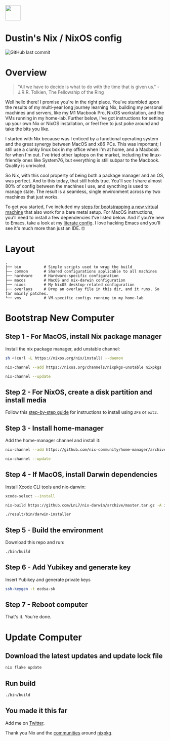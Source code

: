 <img src="https://user-images.githubusercontent.com/1292576/190241835-41469235-f65d-4d4b-9760-372cdff7a70f.png" width="48">

# Dustin's Nix / NixOS config
![GitHub last commit](https://img.shields.io/github/last-commit/dustinlyons/nixos-config?style=plastic)

# Overview
> "All we have to decide is what to do with the time that is given us." - J.R.R. Tolkien, The Fellowship of the Ring

Well hello there! I promise you're in the right place. You've stumbled upon the results of my multi-year long journey learning Nix, building my personal machines and servers, like my M1 Macbook Pro, NixOS workstation, and the VMs running in my home-lab. Further below, I've got instructions for setting up your own Nix or NixOS installation, or feel free to just poke around and take the bits you like. 

I started with Nix because was I enticed by a functional operating system and the great synergy between MacOS and x86 PCs. This was important; I still use a clunky linux box in my office when I'm at home, and a Macbook for when I'm out. I've tried other laptops on the market, including the linux-friendly ones like System76, but everything is still subpar to the Macbook. Quality is unrivaled.

So Nix, with this cool property of being both a package manager and an OS, was perfect. And to this today, that still holds true. You'll see I share almost 80% of config between the machines I use, and syncthing is used to manage state. The result is a seamless, single environment across my two machines that just works. 

To get you started, I've included my [steps for bootstrapping a new virtual machine](https://github.com/dustinlyons/nixos-config/blob/main/vm/README.md) that also work for a bare metal setup. For MacOS instructions, you'll need to install a few dependencies I've listed below. And if you're new to Emacs, take a look at my [literate config](https://github.com/dustinlyons/nixos-config/blob/main/common/config/emacs/Emacs.org). I love hacking Emacs and you'll see it's much more than just an IDE. 🤓

# Layout

```
.
├── bin          # Simple scripts used to wrap the build
├── common       # Shared configurations applicable to all machines
├── hardware     # Hardware-specific configuration
├── macos        # MacOS and nix-darwin configuration
├── nixos        # My NixOS desktop-related configuration
├── overlays     # Drop an overlay file in this dir, and it runs. So far mainly patches.
└── vms          # VM-specific configs running in my home-lab
```

# Bootstrap New Computer

## Step 1 - For MacOS, install Nix package manager
Install the nix package manager, add unstable channel:
```sh
sh <(curl -L https://nixos.org/nix/install) --daemon
```
```sh
nix-channel --add https://nixos.org/channels/nixpkgs-unstable nixpkgs
```
```sh
nix-channel --update
```

## Step 2 - For NixOS, create a disk partition and install media
Follow this [step-by-step guide](https://github.com/dustinlyons/nixos-config/blob/main/vm/README.md) for instructions to install using `ZFS` or `ext3`.


## Step 3 - Install home-manager
Add the home-manager channel and install it:
```sh
nix-channel --add https://github.com/nix-community/home-manager/archive/master.tar.gz home-manager
```
```sh
nix-channel --update
```

## Step 4 - If MacOS, install Darwin dependencies
Install Xcode CLI tools and nix-darwin:
```sh
xcode-select --install
```
```sh
nix-build https://github.com/LnL7/nix-darwin/archive/master.tar.gz -A installer
```
```sh
./result/bin/darwin-installer
```

## Step 5 - Build the environment
Download this repo and run:
```sh
./bin/build
```

## Step 6 - Add Yubikey and generate key
Insert Yubikey and generate private keys
```sh
ssh-keygen -t ecdsa-sk
```

## Step 7 - Reboot computer
That's it. You're done.

# Update Computer

## Download the latest updates and update lock file
```sh
nix flake update
```
## Run  build
```sh
./bin/build
```

## You made it this far
Add me on [Twitter](https://twitter.com/dustinhlyons).

Thank you Nix and the [communities](https://github.com/nix-community/emacs-overlay) around [nixpkg](https://github.com/NixOS/nixpkgs).
